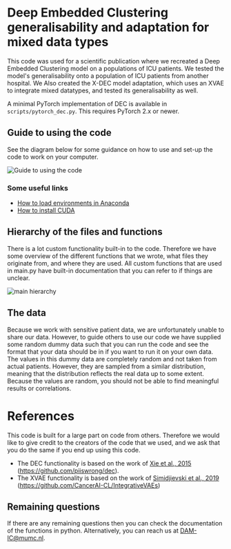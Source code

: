 # Deep Embedded Clustering generalisability and adaptation for mixed data types
This code was used for a scientific publication where we recreated a Deep Embedded Clustering model on a populations of ICU patients. We tested the model's generalisability onto a population of ICU patients from another hospital. We Also created the X-DEC model adaptation, which uses an XVAE to integrate mixed datatypes, and tested its generalisability as well.

A minimal PyTorch implementation of DEC is available in `scripts/pytorch_dec.py`. This requires PyTorch 2.x or newer.
## Guide to using the code
See the diagram below for some guidance on how to use and set-up the code to work on your computer.

![Guide to using the code](https://github.com/DAM-IC/Deep-Embedded-Clustering-generalisability-and-adaptation-for-mixed-data-types/assets/29426481/aae11d9e-b018-4145-91cc-197164493289)
### Some useful links
- [How to load environments in Anaconda](https://conda.io/projects/conda/en/latest/user-guide/tasks/manage-environments.html#creating-an-environment-from-an-environment-yml-file)
- [How to install CUDA](https://docs.nvidia.com/cuda/cuda-installation-guide-microsoft-windows/index.html)

## Hierarchy of the files and functions
There is a lot custom functionality built-in to the code. Therefore we have some overview of the different functions that we wrote, what files they originate from, and where they are used. All custom functions that are used in main.py have built-in documentation that you can refer to if things are unclear.

![main hierarchy](https://github.com/DAM-IC/Deep-Embedded-Clustering-generalisability-and-adaptation-for-mixed-data-types/assets/29426481/f131b5d5-3ff0-4154-a909-c008537f56a0)

## The data
Because we work with sensitive patient data, we are unfortunately unable to share our data. However, to guide others to use our code we have supplied some random dummy data such that you can run the code and see the format that your data should be in if you want to run it on your own data. The values in this dummy data are completely random and not taken from actual patients. However, they are sampled from a similar distribution, meaning that the distribution reflects the real data up to some extent. Because the values are random, you should not be able to find meaningful results or correlations.

# References
This code is built for a large part on code from others. Therefore we would like to give credit to the creators of the code that we used, and we ask that you do the same if you end up using this code.

- The DEC functionality is based on the work of [Xie et al., 2015](https://doi.org/10.48550/arXiv.1511.06335) (https://github.com/piiswrong/dec).
- The XVAE functionality is based on the work of [Simidjievski et al., 2019](https://www.frontiersin.org/articles/10.3389/fgene.2019.01205) (https://github.com/CancerAI-CL/IntegrativeVAEs)

## Remaining questions
If there are any remaining questions then you can check the documentation of the functions in python. Alternatively, you can reach us at DAM-IC@mumc.nl. 
